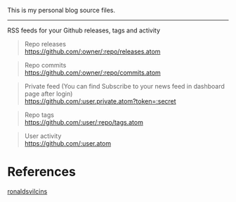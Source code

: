 This is my personal blog source files.

- - -

RSS feeds for your Github releases, tags and activity

> Repo releases   
> https://github.com/:owner/:repo/releases.atom

> Repo commits   
> https://github.com/:owner/:repo/commits.atom

> Private feed (You can find Subscribe to your news feed in dashboard page after login)   
> https://github.com/:user.private.atom?token=:secret

> Repo tags  
> https://github.com/:user/:repo/tags.atom

> User activity  
> https://github.com/:user.atom

# References

[ronaldsvilcins](https://www.ronaldsvilcins.com/2020/03/26/rss-feeds-for-your-github-releases-tags-and-activity/)
